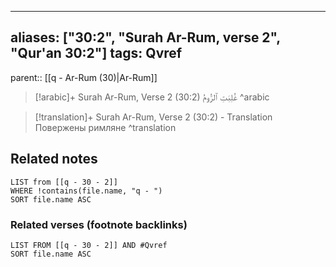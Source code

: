 
---
aliases: ["30:2", "Surah Ar-Rum, verse 2", "Qur'an 30:2"]
tags: Qvref
---

parent:: [[q - Ar-Rum (30)|Ar-Rum]]

> [!arabic]+ Surah Ar-Rum, Verse 2 (30:2)
> <span class="quran-arabic">غُلِبَتِ ٱلرُّومُ</span>
^arabic

> [!translation]+ Surah Ar-Rum, Verse 2 (30:2) - Translation
> Повержены римляне
^translation



## Related notes
```dataview
LIST from [[q - 30 - 2]]
WHERE !contains(file.name, "q - ")
SORT file.name ASC
```

### Related verses (footnote backlinks)
```dataview
LIST FROM [[q - 30 - 2]] AND #Qvref
SORT file.name ASC
```

